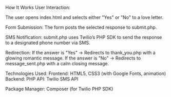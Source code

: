 How It Works
User Interaction:

The user opens index.html and selects either "Yes" or "No" to a love letter.

Form Submission:
The form posts the selected response to submit.php.

SMS Notification:
submit.php uses Twilio’s PHP SDK to send the response to a designated phone number via SMS.

Redirection:
If the answer is "Yes" → Redirects to thank_you.php with a glowing romantic message.
If the answer is "No" → Redirects to message_sent.php with a calm closing message.

Technologies Used:
Frontend: HTML5, CSS3 (with Google Fonts, animation)
Backend: PHP
API: Twilio SMS API

Package Manager: Composer (for Twilio PHP SDK)
